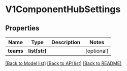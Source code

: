 # V1ComponentHubSettings

## Properties
Name | Type | Description | Notes
------------ | ------------- | ------------- | -------------
**teams** | **list[str]** |  | [optional] 

[[Back to Model list]](../README.md#documentation-for-models) [[Back to API list]](../README.md#documentation-for-api-endpoints) [[Back to README]](../README.md)


